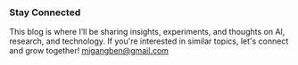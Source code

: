 ### Stay Connected
This blog is where I’ll be sharing insights, experiments, and thoughts on AI, research, and technology. If you're interested in similar topics, let's connect and grow together!
migangben@gmail.com
